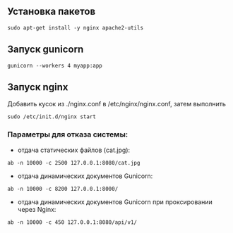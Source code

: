 ## Установка пакетов

```
sudo apt-get install -y nginx apache2-utils
```

## Запуск gunicorn

```
gunicorn --workers 4 myapp:app
```

## Запуск nginx

Добавить кусок из ./nginx.conf в /etc/nginx/nginx.conf, затем выполнить
```
sudo /etc/init.d/nginx start
```

### Параметры для отказа системы:

- отдача статических файлов (cat.jpg):
```
ab -n 10000 -c 2500 127.0.0.1:8080/cat.jpg
```
- отдача динамических документов Gunicorn:
```
ab -n 10000 -c 8200 127.0.0.1:8000/
```
- отдача динамических документов Gunicorn при проксировании через Nginx:
```
ab -n 10000 -c 450 127.0.0.1:8080/api/v1/
```